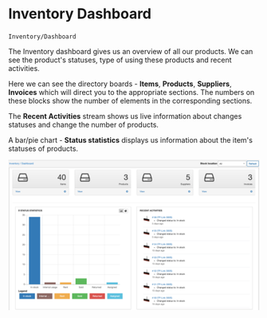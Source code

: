 Inventory Dashboard
==========
`Inventory/Dashboard`

The Inventory dashboard gives us an overview of all our products. We can see the product's statuses, type of using these products and recent activities.

Here we can see the directory boards - **Items**, **Products**, **Suppliers**, **Invoices** which will direct you to the appropriate sections. The numbers on these blocks show the number of elements in the corresponding sections.

The **Recent Activities** stream shows us live information about changes statuses and change the number of products.

A bar/pie chart - **Status statistics** displays us information about the item's statuses of products.



![inventory dashboard](inventory_dashboard.png)